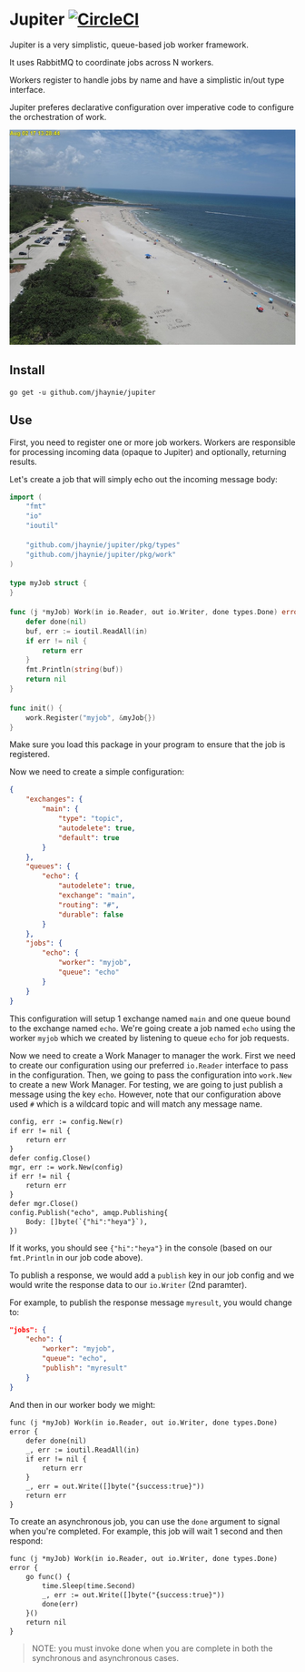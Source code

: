 # Jupiter [![CircleCI](https://circleci.com/gh/jhaynie/jupiter/tree/master.svg?style=svg)](https://circleci.com/gh/jhaynie/jupiter/tree/master)

Jupiter is a very simplistic, queue-based job worker framework.

It uses RabbitMQ to coordinate jobs across N workers.

Workers register to handle jobs by name and have a simplistic in/out type interface.

Jupiter preferes declarative configuration over imperative code to configure the orchestration of work.

![jupiter](_images/jupiter.jpg)

## Install

```shell
go get -u github.com/jhaynie/jupiter
```

## Use

First, you need to register one or more job workers.  Workers are responsible for processing incoming data (opaque to Jupiter) and optionally, returning results.

Let's create a job that will simply echo out the incoming message body:

```go
import (
	"fmt"
	"io"
	"ioutil"

	"github.com/jhaynie/jupiter/pkg/types"
	"github.com/jhaynie/jupiter/pkg/work"
)

type myJob struct {
}

func (j *myJob) Work(in io.Reader, out io.Writer, done types.Done) error {
	defer done(nil)
	buf, err := ioutil.ReadAll(in)
	if err != nil {
		return err
	}
	fmt.Println(string(buf))
	return nil
}

func init() {
	work.Register("myjob", &myJob{})
}
```

Make sure you load this package in your program to ensure that the job is registered.

Now we need to create a simple configuration:

```json
{
	"exchanges": {
		"main": {
			"type": "topic",
			"autodelete": true,
			"default": true
		}
	},
	"queues": {
		"echo": {
			"autodelete": true,
			"exchange": "main",
			"routing": "#",
			"durable": false
		}
	},
	"jobs": {
		"echo": {
			"worker": "myjob",
			"queue": "echo"
		}
	}
}
```

This configuration will setup 1 exchange named `main` and one queue bound to the exchange named `echo`.  We're going create a job named `echo` using the worker `myjob` which we created by listening to queue `echo` for job requests.

Now we need to create a Work Manager to manager the work.  First we need to create our configuration using our preferred `io.Reader` interface to pass in the configuration.  Then, we going to pass the configuration into `work.New` to create a new Work Manager.  For testing, we are going to just publish a message using the key `echo`. However, note that our configuration above used `#` which is a wildcard topic and will match any message name.

```golang
config, err := config.New(r)
if err != nil {
	return err
}
defer config.Close()
mgr, err := work.New(config)
if err != nil {
	return err
}
defer mgr.Close()
config.Publish("echo", amqp.Publishing{
	Body: []byte(`{"hi":"heya"}`),
})
```

If it works, you should see `{"hi":"heya"}` in the console (based on our `fmt.Println` in our job code above).

To publish a response, we would add a `publish` key in our job config and we would write the response data to our `io.Writer` (2nd paramter).

For example, to publish the response message `myresult`, you would change to:

```json
"jobs": {
	"echo": {
		"worker": "myjob",
		"queue": "echo",
		"publish": "myresult"
	}
}
```

And then in our worker body we might:

```golang
func (j *myJob) Work(in io.Reader, out io.Writer, done types.Done) error {
	defer done(nil)
	_, err := ioutil.ReadAll(in)
	if err != nil {
		return err
	}
	_, err = out.Write([]byte("{success:true}"))
	return err
}
```

To create an asynchronous job, you can use the `done` argument to signal when you're completed.  For example, this job will wait 1 second and then respond:

```golang
func (j *myJob) Work(in io.Reader, out io.Writer, done types.Done) error {
	go func() {
		time.Sleep(time.Second)
		_, err := out.Write([]byte("{success:true}"))
		done(err)
	}()
	return nil
}
```

> NOTE: you must invoke done when you are complete in both the synchronous and asynchronous cases.